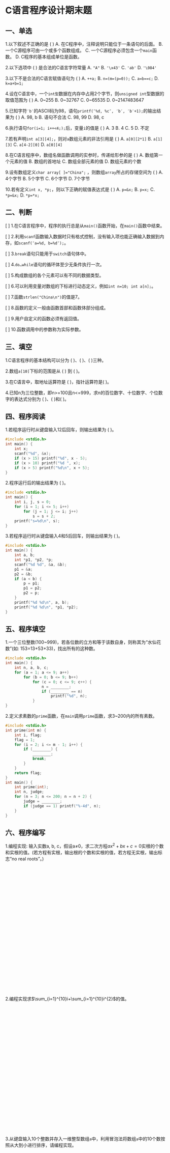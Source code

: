 # C语言程序设计期末题

## 一、单选

1.以下叙述不正确的是 (		)
A. 在C程序中，注释说明只能位于一条语句的后面。
B. 一个C源程序可由一个或多个函数组成。
C. 一个C源程序必须包含一个`main`函数。
D. C程序的基本组成单位是函数。

2.以下选项中 (		) 是合法的C语言字符常量
A. `"A"`
B. `'\x43'`
C. `'ab'`
D. `'\084'`

3.以下不是合法的C语言赋值语句为 (		)
A. `++a;`
B. `n=(m=(p=0));`
C. `a=b==c;`
D. `k=a+b=1;`

4.设在C语言中，一个`int型`数据在内存中占用2个字节，则`unsigned int`型数据的取值范围为 (		) 
A. 0~255
B. 0~32767
C. 0~65535
D. 0~2147483647

5.已知字符`′b′`的ASCII码为98，语句`printf(″%d, %c″, ′b′, ′b′+1);`的输出结果为 (		) 
A. 98, b
B. 语句不合法
C. 98, 99
D. 98, c

6.执行语句`for(i=1; i++<4;);`后，变量`i`的值是 (		)
A. 3
B. 4
C. 5
D. 不定

7.若有声明`int a[3][4];`，则对`a`数组元素的非法引用是 (		)
A. `a[0][2*1]`
B. `a[1][3]`
C. `a[4-2][0]`
D. `a[0][4]`

8.在C语言程序中，数组名做函数调用的实参时，传递给形参的是 (		)
A. 数组第一个元素的值
B. 数组的首地址
C. 数组全部元素的值
D. 数组元素的个数

9.设有数组定义`char array[ ]="China";` ，则数组`array`所占的存储空间为 (		)
A. 4个字节
B. 5个字节
C. 6个字节
D. 7个字节

10.若有定义`int x, *p;`，则以下正确的赋值表达式是 (		)
A. `p=&x;`
B. `p=x;`
C. `*p=&x;`
D. `*p=*x;`

## 二、判断

[		] 1.在C语言程序中，程序的执行总是从`main()`函数开始，在`main()`函数中结束。

[		] 2.利用`scanf`函数输入数据时只有格式控制，没有输入项也能正确输入数据到内存，如`scanf(″a=%d, b=%d″);`。

[		] 3.`break`语句只能用于`switch`语句体中。

[		] 4.`do…while`语句的循环体至少无条件执行一次。

[		] 5.构成数组的各个元素可以有不同的数据类型。

[		] 6.可以利用变量对数组的下标进行动态定义，例如`int n=10; int a[n];`。

[		] 7.函数`strlen("China\n")`的值是7。

[		] 8.函数的定义一般由函数首部和函数体部分组成。

[		] 9.用户自定义的函数必须有返回值。

[		] 10.函数调用中的参数称为实际参数。

## 三、填空

1.C语言程序的基本结构可以分为 (			)、(			)、(			)三种。

2.数组`a[10]`下标的范围是从 (			) 到 (			)。

3.在C语言中，取地址运算符是 (			)，指针运算符是(			)。

4.已知n为三位整数，即n>=100且n<=999，求n的百位数字、十位数字、个位数字的表达式分别为 (		   )、(	 	  )和(	 	  )。

## 四、程序阅读

1.若程序运行时从键盘输入12后回车，则输出结果为 (			)。

```c
#include <stdio.h>
int main() {
    int x;
    scanf("%d", &x);
    if (x > 15) printf("%d", x - 5);
    if (x > 10) printf("%d ", x);
    if (x > 5) printf("%d\n", x + 5);
}
```

2.程序运行后的输出结果为 (			)。

```c
#include <stdio.h>
int main() {
    int i, j, s = 0;
    for (i = 1; i <= 5; i++)
        for (j = 1; j <= i; j++)
            s = s + 2;
    printf("s=%d\n", s);
}
```

3.若程序运行时从键盘输入4和5后回车，则输出结果为 (			)。

```c
#include <stdio.h>
int main() {
    int a, b;
    int *p1, *p2, *p;
    scanf("%d %d", &a, &b);
    p1 = &a;
    p2 = &b;
    if (a < b) {
        p = p1;
        p1 = p2;
        p2 = p;
    }
    printf("%d %d\n", a, b);
    printf("%d %d\n", *p1, *p2);
}
```

## 五、程序填空

1.一个三位整数(100~999)，若各位数的立方和等于该数自身，则称其为“水仙花数”(如: 153=13+53+33)，找出所有的这种数。

```c
#include <stdio.h>
int main() {
    int n, a, b, c;
    for (a = 1; a <= 9; a++)
        for (b = 0; b <= 9; b++)
            for (c = 0; c <= 9; c++) {
                n = ________;
                if (________ == n)
                    printf("%d", n);
            }
}
```

2.定义求素数的`prime`函数，在`main`调用`prime`函数，求3~200内的所有素数。

```c
#include <stdio.h>
int prime(int m) {
    int i, flag;
    flag = 1;
    for (i = 2; i <= m - 1; i++) {
        if (________) {
            ________;
            break;
        }
    }
    return flag;
}
int main() {
    int prime(int);
    int n, judge;
    for (n = 3; n <= 200; n = n + 2) {
        judge = ________;
        if (judge == 1) printf("%-4d", n);
    }
}
```

## 六、程序编写

1.编程实现: 输入实数a, b, c，假设a≠0，求二次方程$ax^2+bx+c=0$实根的个数和实根的值。(若方程有实根，输出根的个数和实根的值，若方程无实根，输出标志“no real roots”。)

```c






























```

2.编程实现求$\sum_{i=1}^{10}i+\sum_{i=1}^{10}i^{2}$的值。

```c






























```

3.从键盘输入10个整数并存入一维整型数组`a`中，利用冒泡法将数组`a`中的10个数按照从大到小进行排序，请编程实现。

```c






























```

